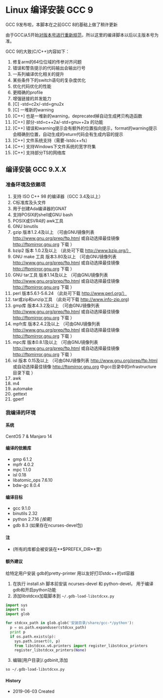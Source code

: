 Linux 编译安装 GCC 9
======

GCC 9发布啦，本脚本在之前GCC 8的基础上做了稍许更新

由于GCC从5开始[对版本号进行重新规范](https://gcc.gnu.org/develop.html#num_scheme)，所以这里的编译脚本以后以主版本号为准。

GCC 9的大致(C/C++)内容如下：

1. 修复arm的64位位域的传参对齐问题
2. 错误和警告提示的代码输出会输出行号
3. 一系列编译优化相关的提升
4. 某些条件下的switch语句的复杂度优化
5. 优化代码优化的性能
6. 更精确的profile
7. 增强链接的并发能力
8. \[C\] -std=c2x/-std=gnu2x
9. \[C\] 一堆新的warning
10. \[C++\] 也是一堆新的warning，deprecated掉自动生成拷贝构造函数
11. \[C++\] 部分-std=c++2a/-std=gnu++2a 的功能
12. \[C++\] 错误和warning提示会有额外的位置指向提示，format的warning提示会精确到位置，自动生成的return代码会有生成内容的提示
13. \[C++\] 文件系统支持（需要-lstdc++fs）
14. \[C++\] 支持Windows下文件系统的宽字符集
15. \[C++\] 支持部分TS的网络库

## 编译安装 GCC 9.X.X
### 准备环境及依赖项

1. 支持 ISO C++ 98 的编译器（GCC 3.4及以上）
2. C标准库及头文件
3. 用于创建Ada编译器的GNAT
4. 支持POSIX的shell或GNU bash
5. POSIX或SVR4的 awk工具
6. GNU binutils
7. gzip 版本1.2.4及以上     （可由GNU镜像列表 http://www.gnu.org/prep/ftp.html 或自动选择最佳镜像 http://ftpmirror.gnu.org 下载 ）
8. bzip2 版本 1.0.2及以上    （此处可下载 http://www.bzip.org/）
9. GNU make 工具 版本3.80及以上 （可由GNU镜像列表 http://www.gnu.org/prep/ftp.html 或自动选择最佳镜像 http://ftpmirror.gnu.org 下载 ）
10. GNU tar工具 版本1.14及以上   （可由GNU镜像列表 http://www.gnu.org/prep/ftp.html 或自动选择最佳镜像 http://ftpmirror.gnu.org 下载 ）
11. perl 版本5.6.1-5.6.24      （此处可下载 http://www.perl.org/）
12. tar或zip和unzip工具 （此处可下载 http://www.info-zip.org)
13. gmp库 版本4.3.2及以上 （可由GNU镜像列表 http://www.gnu.org/prep/ftp.html 或自动选择最佳镜像 http://ftpmirror.gnu.org 下载 ）
14. mpfr库 版本2.4.2及以上 （可由GNU镜像列表 http://www.gnu.org/prep/ftp.html 或自动选择最佳镜像 http://ftpmirror.gnu.org 下载 ）
15. mpc库 版本0.8.1及以上 （可由GNU镜像列表 http://www.gnu.org/prep/ftp.html 或自动选择最佳镜像 http://ftpmirror.gnu.org 下载 ）
16. isl 版本 0.15及以上 （可由GNU镜像列表 http://www.gnu.org/prep/ftp.html 或自动选择最佳镜像 http://ftpmirror.gnu.org 中gcc目录中的infrastructure目录下载 ）
17. awk
18. m4
19. automake
20. gettext
21. gperf

### 我编译的环境
#### 系统
CentOS 7 & Manjaro 14

#### 编译的依赖库
+ gmp 6.1.2
+ mpfr 4.0.2
+ mpc 1.1.0
+ isl 0.18
+ libatomic_ops 7.6.10
+ bdw-gc 8.0.4

#### 编译目标
+ gcc 9.1.0
+ binutils 2.32
+ python 2.7.16 *[按需]*
+ gdb 8.3 (如果存在ncurses-devel包)

#### 注
+ (所有的库都会被安装在**$PREFEX_DIR**里)

#### 额外建议
给特定用户安装 gdb的pretty-printer 用以友好打印stdc++的stl容器

1. 在执行 install.sh 脚本前安装 ncurses-devel 和 python-devel， 用于编译gdb和开启python功能
2. 添加libstdcxx加载脚本到 ```~/.gdb-load-libstdcxx.py```
  ```python
  import sys
  import os
  import glob
  
  for stdcxx_path in glob.glob('安装目录/share/gcc-*/python'):
    p = os.path.expanduser(stdcxx_path)
    print p
    if os.path.exists(p):
      sys.path.insert(0, p)
      from libstdcxx.v6.printers import register_libstdcxx_printers
      register_libstdcxx_printers(None)
  ```

3. 编辑[用户目录]/.gdbinit,添加
  ```bash
  so ~/.gdb-load-libstdcxx.py
  ```

#### History
+ 2019-06-03    Created